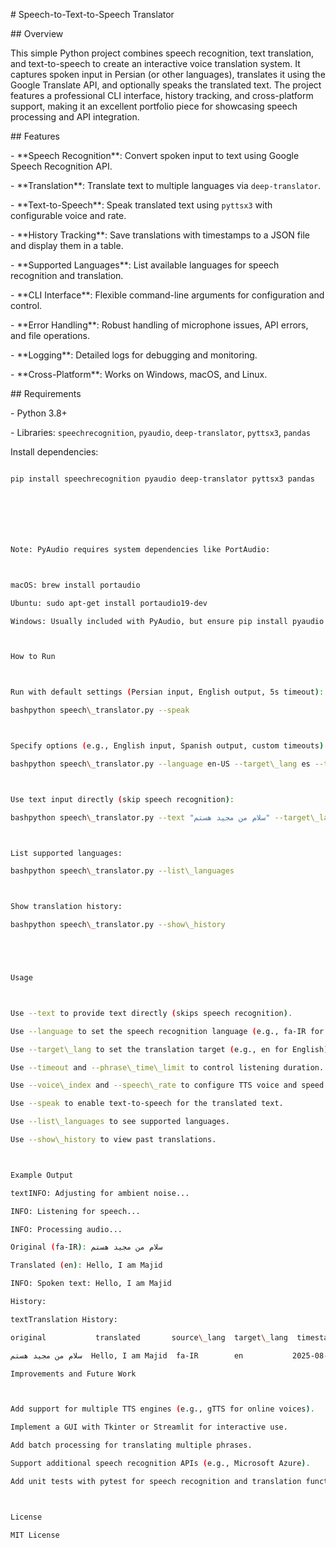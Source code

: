 \# Speech-to-Text-to-Speech Translator



\## Overview

This simple Python project combines speech recognition, text translation, and text-to-speech to create an interactive voice translation system. It captures spoken input in Persian (or other languages), translates it using the Google Translate API, and optionally speaks the translated text. The project features a professional CLI interface, history tracking, and cross-platform support, making it an excellent portfolio piece for showcasing speech processing and API integration.



\## Features

\- \*\*Speech Recognition\*\*: Convert spoken input to text using Google Speech Recognition API.

\- \*\*Translation\*\*: Translate text to multiple languages via `deep-translator`.

\- \*\*Text-to-Speech\*\*: Speak translated text using `pyttsx3` with configurable voice and rate.

\- \*\*History Tracking\*\*: Save translations with timestamps to a JSON file and display them in a table.

\- \*\*Supported Languages\*\*: List available languages for speech recognition and translation.

\- \*\*CLI Interface\*\*: Flexible command-line arguments for configuration and control.

\- \*\*Error Handling\*\*: Robust handling of microphone issues, API errors, and file operations.

\- \*\*Logging\*\*: Detailed logs for debugging and monitoring.

\- \*\*Cross-Platform\*\*: Works on Windows, macOS, and Linux.



\## Requirements

\- Python 3.8+

\- Libraries: `speechrecognition`, `pyaudio`, `deep-translator`, `pyttsx3`, `pandas`



Install dependencies:

```bash

pip install speechrecognition pyaudio deep-translator pyttsx3 pandas







Note: PyAudio requires system dependencies like PortAudio:



macOS: brew install portaudio

Ubuntu: sudo apt-get install portaudio19-dev

Windows: Usually included with PyAudio, but ensure pip install pyaudio succeeds.



How to Run



Run with default settings (Persian input, English output, 5s timeout):

bashpython speech\_translator.py --speak



Specify options (e.g., English input, Spanish output, custom timeouts):

bashpython speech\_translator.py --language en-US --target\_lang es --timeout 3 --phrase\_time\_limit 8 --speak



Use text input directly (skip speech recognition):

bashpython speech\_translator.py --text "سلام من مجید هستم" --target\_lang en --speak



List supported languages:

bashpython speech\_translator.py --list\_languages



Show translation history:

bashpython speech\_translator.py --show\_history





Usage



Use --text to provide text directly (skips speech recognition).

Use --language to set the speech recognition language (e.g., fa-IR for Persian).

Use --target\_lang to set the translation target (e.g., en for English).

Use --timeout and --phrase\_time\_limit to control listening duration.

Use --voice\_index and --speech\_rate to configure TTS voice and speed.

Use --speak to enable text-to-speech for the translated text.

Use --list\_languages to see supported languages.

Use --show\_history to view past translations.



Example Output

textINFO: Adjusting for ambient noise...

INFO: Listening for speech...

INFO: Processing audio...

Original (fa-IR): سلام من مجید هستم

Translated (en): Hello, I am Majid

INFO: Spoken text: Hello, I am Majid

History:

textTranslation History:

original           translated       source\_lang  target\_lang  timestamp

سلام من مجید هستم  Hello, I am Majid  fa-IR        en           2025-08-07 13:50:00

Improvements and Future Work



Add support for multiple TTS engines (e.g., gTTS for online voices).

Implement a GUI with Tkinter or Streamlit for interactive use.

Add batch processing for translating multiple phrases.

Support additional speech recognition APIs (e.g., Microsoft Azure).

Add unit tests with pytest for speech recognition and translation functions.



License

MIT License

